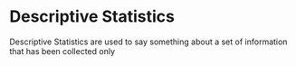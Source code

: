 # Descriptive Statistics
Descriptive Statistics are used to say something about a set of information that has been collected only